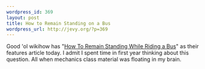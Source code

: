 ```yaml
--- 
wordpress_id: 369
layout: post
title: How to Remain Standing on a Bus
wordpress_url: http://jevy.org/?p=369
---
```

Good 'ol wikihow has "<a href="http://www.wikihow.com/Remain-Standing-While-Riding-a-Bus">How To Remain Standing While Riding a Bus</a>" as their features article today.  I admit I spent time in first year thinking about this question.  All when mechanics class material was floating in my brain.
